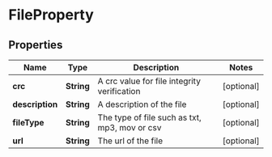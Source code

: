 
# FileProperty

## Properties
Name | Type | Description | Notes
------------ | ------------- | ------------- | -------------
**crc** | **String** | A crc value for file integrity verification |  [optional]
**description** | **String** | A description of the file |  [optional]
**fileType** | **String** | The type of file such as txt, mp3, mov or csv |  [optional]
**url** | **String** | The url of the file |  [optional]



